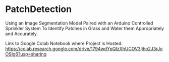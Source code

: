 # PatchDetection
Using an Image Segmentation Model Paired with an Arduino Controlled Sprinkler System To Identify Patches in Grass and Water them Appropriately and Accurately. 

Link to Google Colab Notebook where Project is Hosted: https://colab.research.google.com/drive/1794wdYpQIzXhUCOV3Ijho2J3rJoOSIg6?usp=sharing
